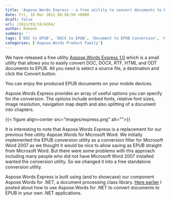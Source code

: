 ```yaml
---
title: 'Aspose.Words Express - a free utility to convert documents to EPUB'
date: Fri, 18 Mar 2011 08:58:59 +0000
draft: false
url: /2011/03/18/4264/
author: Romank
summary: ''
tags: ['DOC to EPUB', 'DOCX to EPUB', 'Document to EPUB Conversion', 'HTML to EPUB', 'ODT to EPUB', 'RTF to EPUB']
categories: ['Aspose.Words Product Family']
---
```


We have released a free utility [Aspose.Words Express 1.0][1] which is a small utility that allows you to easily convert DOC, DOCX, RTF, HTML and ODT documents to EPUB. All you need is select a source file, a destination and click the Convert button.

You can enjoy the produced EPUB documents on your mobile devices.

Aspose.Words Express provides an array of useful options you can specify for the conversion. The options include embed fonts, relative font sizes, image resolution, navigation map depth and also splitting of a document into chapters.



{{< figure align=center src="images/express.png" alt="">}}


It is interesting to note that Aspose.Words Express is a replacement for our previous free utility Aspose.Words for Microsoft Word. We initially implemented the EPUB conversion utility as a conversion filter for Microsoft Word 2007 as we thought it would be nice to allow saving as EPUB straight from Microsoft Word. But there were some problems with this approach including many people who did not have Microsoft Word 2007 installed wanted the conversion utility. So we changed it into a free standalone conversion utility.

Aspose.Words Express is built using (and to showcase) our component Aspose.Words for .NET, a document processing class library. [Here earlier][2] I posted about how to use Aspose.Words for .NET to convert documents to EPUB in your own .NET applications.




[1]: http://www.aspose.com/community/files/69/free-utilities/aspose.words-express/default.aspx
[2]: https://blog.aspose.com/tag/epub/




